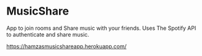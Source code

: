# MusicShare
App to join rooms and Share music with your friends.
Uses The Spotify API to authenticate and share music. 

https://hamzasmusicshareapp.herokuapp.com/
